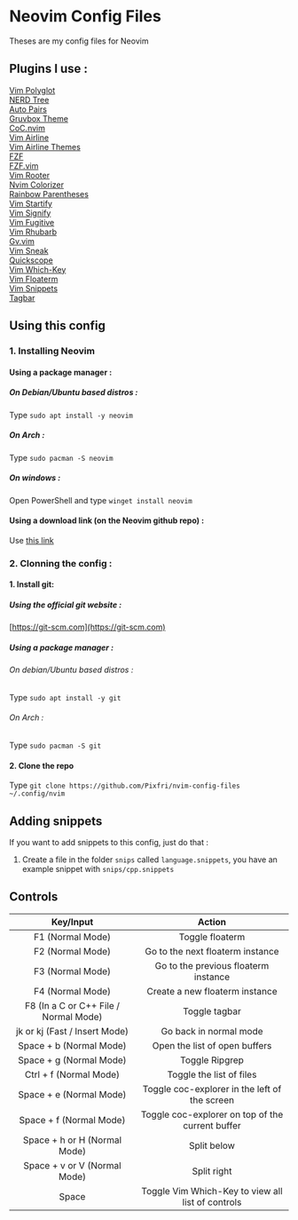 # Neovim Config Files
Theses are my config files for Neovim

## Plugins I use :
  [Vim Polyglot](https://github.com/sheerun/vim-polyglot)  
  [NERD Tree](https://github.com/scrooloose/NERDTree)  
  [Auto Pairs](https://github.com/jiangmiao/auto-pairs)  
  [Gruvbox Theme](https://github.com/morhetz/gruvbox)  
  [CoC.nvim](https://github.com/neoclide/coc.nvim)  
  [Vim Airline](https://github.com/vim-airline/vim-airline)  
  [Vim Airline Themes](https://github.com/vim-airline/vim-airline-themes)  
  [FZF](https://github.com/junegunn/fzf)  
  [FZF.vim](https://github.com/junegunn/fzf.vim)  
  [Vim Rooter](https://github.com/airblade/vim-rooter)  
  [Nvim Colorizer](https://github.com/norcalli/nvim-colorizer.lua)  
  [Rainbow Parentheses](https://github.com/junegunn/rainbow-parentheses.vim)  
  [Vim Startify](https://github.com/mhinz/vim-startify)  
  [Vim Signify](https://github.com/mhinz/vim-signify)  
  [Vim Fugitive](https://github.com/tpope/vim-fugitive)  
  [Vim Rhubarb](https://github.com/tpope/vim-rhubarb)  
  [Gv.vim](https://github.com/junegunn/gv.vim)  
  [Vim Sneak](https://github.com/justinmk/vim-sneak)  
  [Quickscope](https://github.com/unblevable/quick-scope)  
  [Vim Which-Key](https://github.com/liuchengxu/vim-which-key)  
  [Vim Floaterm](https://github.com/voldikss/vim-floaterm)  
  [Vim Snippets](https://github.com/honza/vim-snippets)  
  [Tagbar](https://github.com/preservim/tagbar)

## Using this config  

### 1. Installing Neovim  

#### Using a package manager :  

##### On Debian/Ubuntu based distros :  
Type `sudo apt install -y neovim`

##### On Arch :
Type `sudo pacman -S neovim`

##### On windows :
Open PowerShell and type `winget install neovim`

#### Using a download link (on the Neovim github repo) :
Use [this link](https://github.com/Neovim/Neovim/releases)

### 2. Clonning the config :
#### 1. Install git:
##### Using the official git website :
[https://git-scm.com](https://git-scm.com) 

##### Using a package manager :
###### On debian/Ubuntu based distros : 
Type `sudo apt install -y git`

###### On Arch :
Type `sudo pacman -S git`

#### 2. Clone the repo
Type `git clone https://github.com/Pixfri/nvim-config-files ~/.config/nvim`

## Adding snippets
If you want to add snippets to this config, just do that :  
1. Create a file in the folder `snips` called `language.snippets`, you have an example snippet with `snips/cpp.snippets`

## Controls
| Key/Input | Action |
| :---: | :---: |
| F1 (Normal Mode) | Toggle floaterm |
| F2 (Normal Mode) | Go to the next floaterm instance |
| F3 (Normal Mode) | Go to the previous floaterm instance |
| F4 (Normal Mode) | Create a new floaterm instance |
| F8 (In a C or C++ File / Normal Mode) | Toggle tagbar |
| jk or kj (Fast / Insert Mode) | Go back in normal mode |
| Space + b (Normal Mode) | Open the list of open buffers |
| Space + g (Normal Mode) | Toggle Ripgrep |
| Ctrl + f (Normal Mode) | Toggle the list of files |
| Space + e (Normal Mode) | Toggle coc-explorer in the left of the screen |
| Space + f (Normal Mode) | Toggle coc-explorer on top of the current buffer |
| Space + h or H (Normal Mode) | Split below |
| Space + v or V (Normal Mode) | Split right |
| Space | Toggle Vim Which-Key to view all list of controls |
